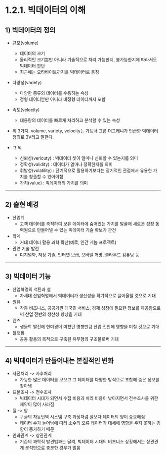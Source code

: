 # 1.2.1. 빅데이터의 이해

## 1) 빅데이터의 정의

- 규모(volume)
    - 데이터의 크기
    - 물리적인 크기뿐만 아니라 기술적으로 처리 가능한지, 불가능한지에 따라서도 빅데이터 판단
    - 최근에는 요타바이트까지를 빅데이터로 통칭
- 다양성(variety)
    - 다양한 종류의 데이터를 수용하는 속성
    - 정형 데이터뿐만 아니라 비정형 데이터까지 포함
- 속도(velocity)
    - 대용량의 데이터를 빠르게 처리하고 분석할 수 있는 속성
- 위 3가지, volume, variety, velocity는 가트너 그룹 더그래니가 언급한 빅데이터 정의로 3V라고 말한다.

- 그 외
    - 신뢰성(vericuty) : 빅데이터 셋이 얼마나 신뢰할 수 있는지를 의미
    - 정확성(validity) : 데이터가 얼마나 정확한지를 의미
    - 휘발성(volatility) : 단기적으로 활용하기보다는 장기적인 관점에서 유용한 가치를 창출할 수 있어야함
    - 가치(value) : 빅데이터의 가치를 의미

---

## 2) 출현 배경

- 산업계
    - 고객 데이터를 축적하여 보유 데이터에 숨어있는 가치를 발굴해 새로운 성장 동력원으로 만들어낼 수 있는 빅데이터 기술 확보가 관건
- 학계
    - 거대 데이터 활용 과학 확산(예로, 인간 게놈 프로젝트)
- 관련 기술 발전
    - 디지털화, 저장 기술, 인터넷 보급, 모바일 혁명, 클라우드 컴퓨팅 등

---

## 3) 빅데이터 기능

- 산업혁명의 석탄과 철
    - 차세대 산업혁명에서 빅데이터가 생산성을 획기적으로 끌어올릴 것으로 기대
- 원유
    - 각종 비즈니스, 공공기관 대국민 서비스, 경제 성장에 필요한 정보를 제공함으로써 산업 전반의 생산성 향상을 기대
- 렌즈
    - 생물학 발전에 현미경이 미쳤던 영향만큼 산업 전반에 영향을 미칠 것으로 기대
- 플랫폼
    - 공동 활용의 목적으로 구축된 유무형의 구조물로써 기대

---

## 4) 빅데이터가 만들어내는 본질적인 변화

- 사전처리 -> 사후처리
    - 가능한 많은 데이터를 모으고 그 데이터를 다양한 방식으로 조합해 숨은 정보를 찾아냄
- 표본조사 -> 전수조사
    - 빅데이터 시대가 되면서 수집 비용과 처리 비용이 낮아지면서 전수조사를 위한 제약이 많이 사라짐
- 질 -> 양
    - 구글의 자동번역 시스템 구축 과정처럼 질보다 데이터의 양이 중요해짐
    - 데이터 수가 늘어남에 따라 소수의 오류 데이터가 대세에 영향을 주지 못하는 경향이 증가하기 때문
- 인과관계 -> 상관관계
    - 기존의 과학적 발견법과는 달리, 빅데이터 시대의 비즈니스 상황에서는 상관관계 분석만으로 충분한 경우가 많음